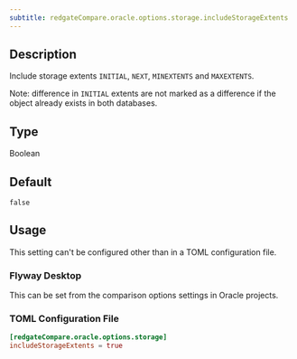 ```yaml
---
subtitle: redgateCompare.oracle.options.storage.includeStorageExtents
---
```


## Description

Include storage extents `INITIAL`, `NEXT`, `MINEXTENTS` and `MAXEXTENTS`.

Note: difference in `INITIAL` extents are not marked as a difference if the object already exists in both databases.

## Type

Boolean

## Default

`false`

## Usage

This setting can't be configured other than in a TOML configuration file.

### Flyway Desktop

This can be set from the comparison options settings in Oracle projects.

### TOML Configuration File

```toml
[redgateCompare.oracle.options.storage]
includeStorageExtents = true
```
